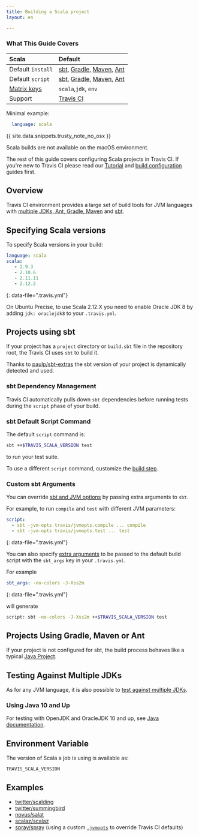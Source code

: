 ```yaml
---
title: Building a Scala project
layout: en

---
```


### What This Guide Covers

<aside markdown="block" class="ataglance">

| Scala                        | Default                                                                                                                                                                                                                 |
|:-----------------------------|:------------------------------------------------------------------------------------------------------------------------------------------------------------------------------------------------------------------------|
| Default `install`            | [sbt](#sbt-dependency-management), [Gradle](/user/languages/java/#gradle-dependency-management), [Maven](/user/languages/java/#maven-dependency-management), [Ant](/user/languages/java/#ant-dependency-management)     |
| Default `script`             | [sbt](#sbt-default-script-command), [Gradle](/user/languages/java/#gradle-default-script-command), [Maven](/user/languages/java/#maven-default-script-command), [Ant](/user/languages/java/#ant-default-script-command) |
| [Matrix keys](#build-matrix) | `scala`,`jdk`, `env`                                                                                                                                                                                                    |
| Support                      | [Travis CI](mailto:support@travis-ci.com)                                                                                                                                                                               |

Minimal example:

```yaml
  language: scala
```
</aside>

{{ site.data.snippets.trusty_note_no_osx }}

Scala builds are not available on the macOS environment.

The rest of this guide covers configuring Scala projects in Travis CI. If you're
new to Travis CI please read our [Tutorial](/user/tutorial/) and
[build configuration](/user/customizing-the-build/) guides first.

## Overview

Travis CI environment provides a large set of build tools for JVM languages with
[multiple JDKs, Ant, Gradle, Maven](/user/languages/java/#overview) and
[sbt](http://www.scala-sbt.org).

## Specifying Scala versions

To specify Scala versions in your build:

```yaml
language: scala
scala:
   - 2.9.3
   - 2.10.6
   - 2.11.11
   - 2.12.2
```
{: data-file=".travis.yml"}

On Ubuntu Precise, to use Scala 2.12.X you need to enable Oracle JDK 8 by adding `jdk: oraclejdk8` to your `.travis.yml`.

## Projects using sbt

If your project has a `project` directory or `build.sbt` file in the repository
root, the Travis CI uses `sbt` to build it.

Thanks to [paulp/sbt-extras](https://github.com/paulp/sbt-extras) the sbt
version of your project is dynamically detected and used.

### sbt Dependency Management

Travis CI automatically pulls down `sbt` dependencies before running
tests during the `script` phase of your build.

### sbt Default Script Command

The default `script` command is:

```bash
sbt ++$TRAVIS_SCALA_VERSION test
```

to run your test suite.

To use a different `script` command, customize the
[build step](/user/job-lifecycle/#customizing-the-build-phase).

### Custom sbt Arguments

You can override [sbt and JVM options](https://github.com/paulp/sbt-extras#sbt--h)
by passing extra arguments to `sbt`.

For example, to run `compile` and `test` with different JVM parameters:

```yaml
script:
  - sbt -jvm-opts travis/jvmopts.compile ... compile
  - sbt -jvm-opts travis/jvmopts.test ... test
```
{: data-file=".travis.yml"}

You can also specify [extra
arguments](https://github.com/paulp/sbt-extras#sbt--h) to be passed to the
default build script with the `sbt_args` key in your `.travis.yml`.

For example

```yaml
sbt_args: -no-colors -J-Xss2m
```
{: data-file=".travis.yml"}

will generate

```bash
script: sbt -no-colors -J-Xss2m ++$TRAVIS_SCALA_VERSION test
```

## Projects Using Gradle, Maven or Ant

If your project is not configured for sbt, the build process behaves like a
typical [Java Project](/user/languages/java).

## Testing Against Multiple JDKs

As for any JVM language, it is also possible to [test against multiple
JDKs](/user/languages/java/#testing-against-multiple-jdks).

### Using Java 10 and Up

For testing with OpenJDK and OracleJDK 10 and up, see
[Java documentation](/user/languages/java/#using-java-10-and-later).

## Environment Variable

The version of Scala a job is using is available as:

```
TRAVIS_SCALA_VERSION
```

## Examples

- [twitter/scalding](https://github.com/twitter/scalding/blob/master/.travis.yml)
- [twitter/summingbird](https://github.com/twitter/summingbird/blob/master/.travis.yml)
- [novus/salat](https://github.com/novus/salat/blob/master/.travis.yml)
- [scalaz/scalaz](https://github.com/scalaz/scalaz/blob/scalaz-seven/.travis.yml)
- [spray/spray](https://github.com/spray/spray/blob/master/.travis.yml) (using a custom [`.jvmopts`](https://github.com/spray/spray/blob/master/.jvmopts) to override Travis CI defaults)
